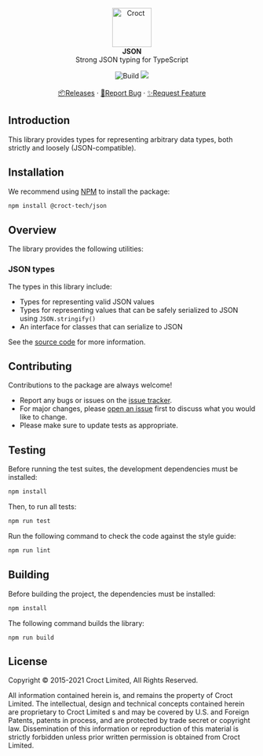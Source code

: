 
<p align="center">
    <a href="https://croct.com">
        <img src="https://cdn.croct.io/brand/logo/repo-icon-green.svg" alt="Croct" height="80"/>
    </a>
    <br />
    <strong>JSON</strong>
    <br />
    Strong JSON typing for TypeScript
</p>
<p align="center">
    <img alt="Build" src="https://github.com/croct-tech/json-js/actions/workflows/validate-branch.yaml/badge.svg" />
    <a href="https://codeclimate.com/repos/6227dd3bef71e701b80019c2/maintainability"><img src="https://api.codeclimate.com/v1/badges/147f6b5ec63bba3aa8ac/maintainability" /></a>
    <br />
    <br />
    <a href="https://github.com/croct-tech/json-js/releases">📦Releases</a>
    ·
    <a href="https://github.com/croct-tech/json-js/issues/new?labels=bug&template=bug-report.md">🐞Report Bug</a>
    ·
    <a href="https://github.com/croct-tech/json-js/issues/new?labels=enhancement&template=feature-request.md">✨Request Feature</a>
</p>

## Introduction

This library provides types for representing arbitrary data types, both strictly and loosely (JSON-compatible).

## Installation

We recommend using [NPM](https://www.npmjs.com) to install the package:

```sh
npm install @croct-tech/json
```

## Overview

The library provides the following utilities:

### JSON types

The types in this library include:

- Types for representing valid JSON values
- Types for representing values that can be safely serialized to JSON using `JSON.stringify()`
- An interface for classes that can serialize to JSON

See the [source code](src/values.ts) for more information.

## Contributing

Contributions to the package are always welcome! 

- Report any bugs or issues on the [issue tracker](https://github.com/croct-tech/json-ts/issues).
- For major changes, please [open an issue](https://github.com/croct-tech/json-ts/issues) first to discuss what you would like to change.
- Please make sure to update tests as appropriate.

## Testing

Before running the test suites, the development dependencies must be installed:

```sh
npm install
```

Then, to run all tests:

```sh
npm run test
```

Run the following command to check the code against the style guide:

```sh
npm run lint
```

## Building

Before building the project, the dependencies must be installed:

```sh
npm install
```

The following command builds the library:

```
npm run build
```

## License

Copyright © 2015-2021 Croct Limited, All Rights Reserved.

All information contained herein is, and remains the property of Croct Limited. The intellectual, design and technical concepts contained herein are proprietary to Croct Limited s and may be covered by U.S. and Foreign Patents, patents in process, and are protected by trade secret or copyright law. Dissemination of this information or reproduction of this material is strictly forbidden unless prior written permission is obtained from Croct Limited.
